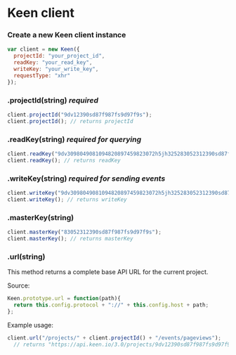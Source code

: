 # Keen client

### Create a new Keen client instance

```javascript
var client = new Keen({
  projectId: "your_project_id",
  readKey: "your_read_key",
  writeKey: "your_write_key",
  requestType: "xhr"
});
```

### .projectId(string) _required_

```javascript
client.projectId("9dv12390sd87f987fs9d97f9s");
client.projectId(); // returns projectId
```

### .readKey(string) _required for querying_

```javascript
client.readKey("9dv3098049081094820897459823072h5jh325283052312390sd87f987fs9d97f9s");
client.readKey(); // returns readKey
```

### .writeKey(string) _required for sending events_

```javascript
client.writeKey("9dv3098049081094820897459823072h5jh325283052312390sd87f987fs9d97f9s");
client.writeKey(); // returns writeKey
```

### .masterKey(string)

```javascript
client.masterKey("83052312390sd87f987fs9d97f9s");
client.masterKey(); // returns masterKey
```

### .url(string)

This method returns a complete base API URL for the current project.

Source:

```javascript
Keen.prototype.url = function(path){
  return this.config.protocol + "://" + this.config.host + path;
};

```

Example usage:

```javascript
client.url("/projects/" + client.projectId() + "/events/pageviews");
  // returns "https://api.keen.io/3.0/projects/9dv12390sd87f987fs9d97f9s/events/pageviews"
```
